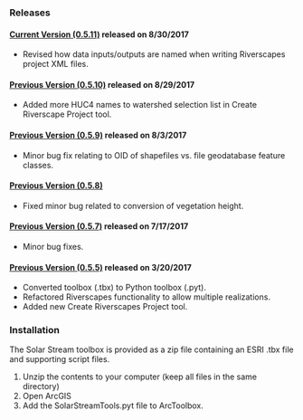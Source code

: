 ### Releases

#### [Current Version (0.5.11)](https://github.com/Riverscapes/SolarStream/docs/Downloads/SolarStream_v0.5.11.zip) released on 8/30/2017
  * Revised how data inputs/outputs are named when writing Riverscapes project XML files.

#### [Previous Version (0.5.10)](#) released on 8/29/2017
  * Added more HUC4 names to watershed selection list in Create Riverscape Project tool.

#### [Previous Version (0.5.9)](#) released on 8/3/2017
  * Minor bug fix relating to OID of shapefiles vs. file geodatabase feature classes.

#### [Previous Version (0.5.8)](#)
  * Fixed minor bug related to conversion of vegetation height.

#### [Previous Version (0.5.7)](#) released on 7/17/2017
  * Minor bug fixes.

#### [Previous Version (0.5.5)](#) released on 3/20/2017
  * Converted toolbox (.tbx) to Python toolbox (.pyt).
  * Refactored Riverscapes functionality to allow multiple realizations.
  * Added new Create Riverscapes Project tool.

### Installation

The Solar Stream toolbox is provided as a zip file containing an ESRI .tbx file and supporting script files.

1. Unzip the contents to your computer (keep all files in the same directory)
2. Open ArcGIS
3. Add the SolarStreamTools.pyt file to ArcToolbox.